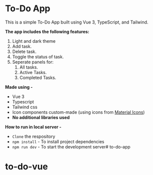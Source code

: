 # **To-Do App**

This is a simple To-Do App built using Vue 3, TypeScript, and Tailwind.

 **The app includes the following features:**

1. Light and dark theme
2. Add task.
3. Delete task.
4. Toggle the status of task.
5. Seperate panels for:
    1. All tasks.
    2. Active Tasks.
    3. Completed Tasks.

**Made using -**

- Vue 3
- Typescript
- Tailwind css
- Icon components custom-made (using icons from [Material Icons](https://fonts.google.com/icons?selected=Material+Icons))
- **No additional libraries used**

**How to run in local server -**
- `Clone` the respository
- `npm install` - To install project dependencies
- `npm run dev` - To start the development server# to-do-app
# to-do-vue

